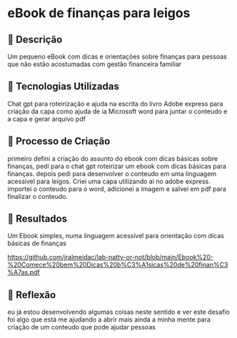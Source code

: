
# eBook de finanças para leigos

## 📒 Descrição
Um pequeno eBook com dicas e orientações sobre finanças para pessoas que não estão acostumadas com gestão financeira familiar

## 🤖 Tecnologias Utilizadas
Chat gpt para roteirização e ajuda na escrita do livro
Adobe express para criação da capa como ajuda de ia
Microsoft word para juntar o conteudo e a capa e gerar arquivo pdf

## 🧐 Processo de Criação
primeiro defini a criação do assunto do ebook com dicas básicas sobre finanças, pedi para o chat gpt roteirizar um ebook com dicas básicas para finanças. depois pedi para desenvolver o conteudo em uma linguagem acessivel para leigos. Criei uma capa utilizando ai no adobe express. importei o conteudo para o word, adicionei a imagem e salvei em pdf para finalizar o conteudo.

## 🚀 Resultados

Um Ebook simples, numa linguagem acessível para orientação com dicas básicas de finanças

https://github.com/jralmeidac/lab-natty-or-not/blob/main/Ebook%20-%20Comece%20bem%20Dicas%20b%C3%A1sicas%20de%20finan%C3%A7as.pdf

## 💭 Reflexão
eu já estou desenvolvendo algumas coisas neste sentido e ver este desafio foi algo que está me ajudando a abrir mais ainda a minha mente para criação de um conteudo que pode ajudar pessoas
```
